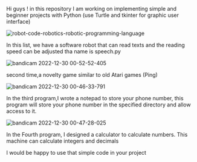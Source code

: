 Hi guys ! in this repository I am working on implementing simple and beginner projects with Python (use Turtle and tkinter for graphic user interface)

![robot-code-robotics-robotic-programming-language](https://user-images.githubusercontent.com/91133322/210011582-88327626-f2ac-4ec1-9734-4a9b15a3b4c9.png)


In this list, we have a software robot that can read texts and the reading speed can be adjusted tha name is speech.py


![bandicam 2022-12-30 00-52-52-405](https://user-images.githubusercontent.com/91133322/210012562-d195daa1-c5bd-47ae-8603-826be7791222.jpg)


second time,a novelty game similar to old Atari games (Ping)


![bandicam 2022-12-30 00-46-33-791](https://user-images.githubusercontent.com/91133322/210012580-e8edcf23-7356-4aef-b16d-10598be62c29.jpg)


In the third program,I wrote a notepad to store your phone number, this program will store your phone number in the specified directory and allow access to it.


![bandicam 2022-12-30 00-47-28-025](https://user-images.githubusercontent.com/91133322/210012147-81b0d879-fc9c-47d3-aba0-61ac2884a10d.jpg)


In the Fourth program, I designed a calculator to calculate numbers. This machine can calculate integers and decimals


I would be happy to use that simple code in your project
